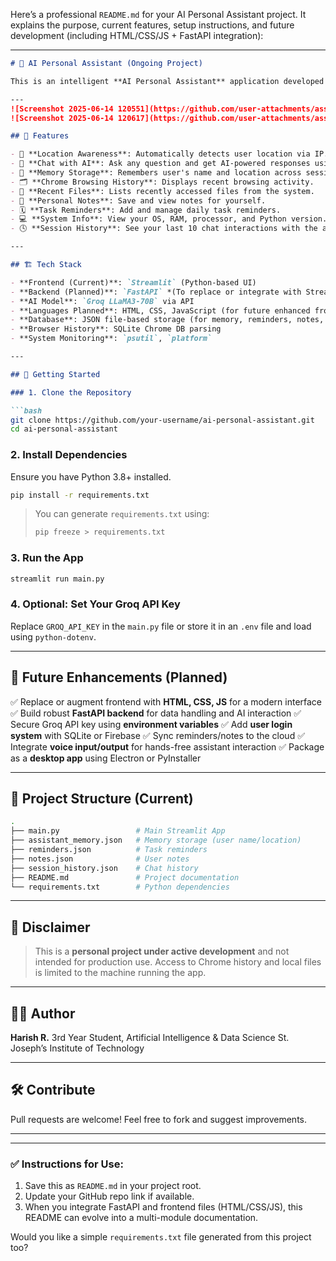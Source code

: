 Here’s a professional `README.md` for your AI Personal Assistant project. It explains the purpose, current features, setup instructions, and future development (including HTML/CSS/JS + FastAPI integration):

---

````markdown
# 🤖 AI Personal Assistant (Ongoing Project)

This is an intelligent **AI Personal Assistant** application developed using **Streamlit** and powered by **Groq's LLaMA 3 API**. It can **remember the user**, provide **location-based responses**, store **reminders and personal notes**, fetch **Chrome browsing history**, list **recently opened files**, and show **system information** — all in an easy-to-use chat-like interface.

---
![Screenshot 2025-06-14 120551](https://github.com/user-attachments/assets/d3c33a2d-b79e-452e-91d8-54c19345195f)
![Screenshot 2025-06-14 120617](https://github.com/user-attachments/assets/18201898-de36-4eff-8f71-d9ae7ba42938)

## 🧠 Features

- 📍 **Location Awareness**: Automatically detects user location via IP.
- 💬 **Chat with AI**: Ask any question and get AI-powered responses using the Groq API.
- 🧠 **Memory Storage**: Remembers user's name and location across sessions.
- 🗂️ **Chrome Browsing History**: Displays recent browsing activity.
- 📂 **Recent Files**: Lists recently accessed files from the system.
- 📝 **Personal Notes**: Save and view notes for yourself.
- 🗓️ **Task Reminders**: Add and manage daily task reminders.
- 💻 **System Info**: View your OS, RAM, processor, and Python version.
- 🕓 **Session History**: See your last 10 chat interactions with the assistant.

---

## 🏗️ Tech Stack

- **Frontend (Current)**: `Streamlit` (Python-based UI)
- **Backend (Planned)**: `FastAPI` *(To replace or integrate with Streamlit backend logic)*
- **AI Model**: `Groq LLaMA3-70B` via API
- **Languages Planned**: HTML, CSS, JavaScript (for future enhanced frontend)
- **Database**: JSON file-based storage (for memory, reminders, notes, chat history)
- **Browser History**: SQLite Chrome DB parsing
- **System Monitoring**: `psutil`, `platform`

---

## 🚀 Getting Started

### 1. Clone the Repository

```bash
git clone https://github.com/your-username/ai-personal-assistant.git
cd ai-personal-assistant
````

### 2. Install Dependencies

Ensure you have Python 3.8+ installed.

```bash
pip install -r requirements.txt
```

> You can generate `requirements.txt` using:
>
> ```bash
> pip freeze > requirements.txt
> ```

### 3. Run the App

```bash
streamlit run main.py
```

### 4. Optional: Set Your Groq API Key

Replace `GROQ_API_KEY` in the `main.py` file or store it in an `.env` file and load using `python-dotenv`.

---

## 📅 Future Enhancements (Planned)

✅ Replace or augment frontend with **HTML, CSS, JS** for a modern interface
✅ Build robust **FastAPI backend** for data handling and AI interaction
✅ Secure Groq API key using **environment variables**
✅ Add **user login system** with SQLite or Firebase
✅ Sync reminders/notes to the cloud
✅ Integrate **voice input/output** for hands-free assistant interaction
✅ Package as a **desktop app** using Electron or PyInstaller

---

## 📁 Project Structure (Current)

```bash
.
├── main.py                 # Main Streamlit App
├── assistant_memory.json   # Memory storage (user name/location)
├── reminders.json          # Task reminders
├── notes.json              # User notes
├── session_history.json    # Chat history
├── README.md               # Project documentation
└── requirements.txt        # Python dependencies
```

---

## 🔐 Disclaimer

> This is a **personal project under active development** and not intended for production use.
> Access to Chrome history and local files is limited to the machine running the app.

---

## 👨‍💻 Author

**Harish R.**
3rd Year Student, Artificial Intelligence & Data Science
St. Joseph’s Institute of Technology

---

## 🛠️ Contribute

Pull requests are welcome! Feel free to fork and suggest improvements.

---

---

### ✅ Instructions for Use:

1. Save this as `README.md` in your project root.
2. Update your GitHub repo link if available.
3. When you integrate FastAPI and frontend files (HTML/CSS/JS), this README can evolve into a multi-module documentation.

Would you like a simple `requirements.txt` file generated from this project too?
```
